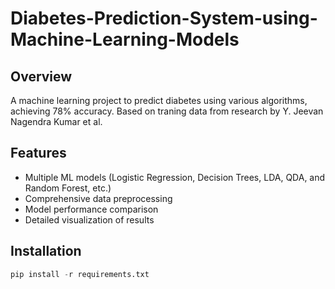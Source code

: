 # Diabetes-Prediction-System-using-Machine-Learning-Models

## Overview
A machine learning project to predict diabetes using various algorithms, achieving 78% accuracy. Based on traning data from research by Y. Jeevan Nagendra Kumar et al.

## Features
- Multiple ML models (Logistic Regression, Decision Trees, LDA, QDA, and Random Forest, etc.)
- Comprehensive data preprocessing
- Model performance comparison
- Detailed visualization of results

## Installation
```python
pip install -r requirements.txt
